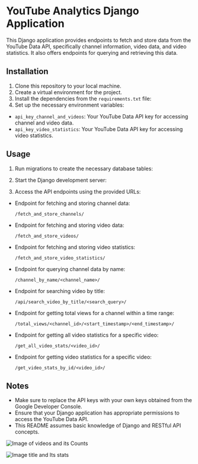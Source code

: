 # YouTube Analytics Django Application

This Django application provides endpoints to fetch and store data from the YouTube Data API, specifically channel information, video data, and video statistics. It also offers endpoints for querying and retrieving this data.

## Installation

1. Clone this repository to your local machine.
2. Create a virtual environment for the project.
3. Install the dependencies from the `requirements.txt` file:
4. Set up the necessary environment variables:
- `api_key_channel_and_videos`: Your YouTube Data API key for accessing channel and video data.
- `api_key_video_statistics`: Your YouTube Data API key for accessing video statistics.

## Usage

1. Run migrations to create the necessary database tables:

2. Start the Django development server:

3. Access the API endpoints using the provided URLs:

- Endpoint for fetching and storing channel data:
  ```
  /fetch_and_store_channels/
  ```

- Endpoint for fetching and storing video data:
  ```
  /fetch_and_store_videos/
  ```

- Endpoint for fetching and storing video statistics:
  ```
  /fetch_and_store_video_statistics/
  ```

- Endpoint for querying channel data by name:
  ```
  /channel_by_name/<channel_name>/
  ```

- Endpoint for searching video by title:
  ```
  /api/search_video_by_title/<search_query>/
  ```

- Endpoint for getting total views for a channel within a time range:
  ```
  /total_views/<channel_id>/<start_timestamp>/<end_timestamp>/
  ```

- Endpoint for getting all video statistics for a specific video:
  ```
  /get_all_video_stats/<video_id>/
  ```

- Endpoint for getting video statistics for a specific video:
  ```
  /get_video_stats_by_id/<video_id>/
  ```

## Notes

- Make sure to replace the API keys with your own keys obtained from the Google Developer Console.
- Ensure that your Django application has appropriate permissions to access the YouTube Data API.
- This README assumes basic knowledge of Django and RESTful API concepts.


![Image of videos and its Counts](https://github.com/rohit-code/YoutubeSearchDashboard/youtubeSearchDashboard/images/202403-13221717.jpg)

![Image title and Its stats](/youtubeSearchDashboard/images/2024-03-13221749.jpg)
